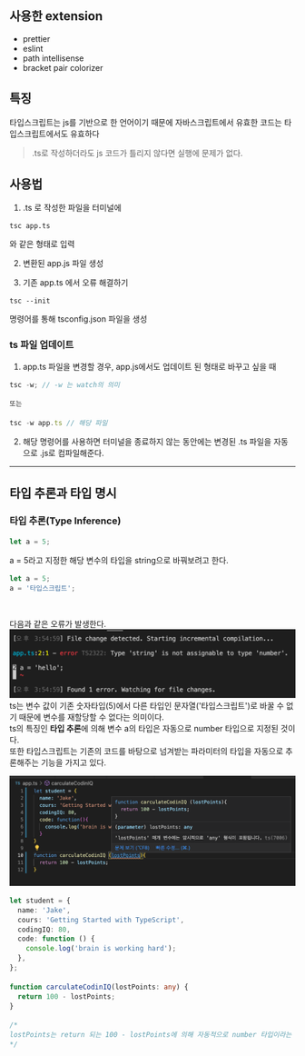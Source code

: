 ## 사용한 extension

- prettier
- eslint
- path intellisense
- bracket pair colorizer

## 특징

타입스크립트는 js를 기반으로 한 언어이기 때문에 자바스크립트에서 유효한 코드는 타입스크립트에서도 유효하다

> .ts로 작성하더라도 js 코드가 틀리지 않다면 실행에 문제가 없다.

## 사용법

1. .ts 로 작성한 파일을 터미널에

```
tsc app.ts
```

와 같은 형태로 입력

2. 변환된 app.js 파일 생성

3. 기존 app.ts 에서 오류 해결하기

```
tsc --init
```

명령어를 통해 tsconfig.json 파일을 생성

### ts 파일 업데이트

1. app.ts 파일을 변경할 경우, app.js에서도 업데이트 된 형태로 바꾸고 싶을 때

```js
tsc -w; // -w 는 watch의 의미

또는

tsc -w app.ts // 해당 파일
```

2. 해당 명령어를 사용하면 터미널을 종료하지 않는 동안에는 변경된 .ts 파일을 자동으로 .js로 컴파일해준다.

<hr/>

## 타입 추론과 타입 명시

### 타입 추론(Type Inference)

```js
let a = 5;
```

a = 5라고 지정한 해당 변수의 타입을 string으로 바꿔보려고 한다.<br/>

```js
let a = 5;
a = '타입스크립트';
```

<br/>

다음과 같은 오류가 발생한다.
<br/>
<img src = "./image/tc1.png" alt="tc1">
<br/>
ts는 변수 값이 기존 숫자타입(5)에서 다른 타입인 문자열('타입스크립트')로 바꿀 수 없기 때문에 변수를 재할당할 수 없다는 의미이다. <br/>
ts의 특징인 <b>타입 추론</b>에 의해 변수 a의 타입은 자동으로 number 타입으로 지정된 것이다.<br/>
또한 타입스크립트는 기존의 코드를 바탕으로 넘겨받는 파라미터의 타입을 자동으로 추론해주는 기능을 가지고 있다.<br/>

<img src = "./image/tc2.png" alt="tc2">
<br/>

```ts
let student = {
  name: 'Jake',
  cours: 'Getting Started with TypeScript',
  codingIQ: 80,
  code: function () {
    console.log('brain is working hard');
  },
};

function carculateCodinIQ(lostPoints: any) {
  return 100 - lostPoints;
}

/*
lostPoints는 return 되는 100 - lostPoints에 의해 자동적으로 number 타입이라는 것이 추론 가능하다.
*/
```
